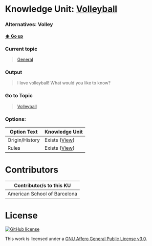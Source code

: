 # Knowledge Unit: [Volleyball](../../knowledge_units/general/volleyball.md)
### Alternatives:   Volley 
#### [:arrow_up: Go up](../../topics/general.md)
### Current topic
> [General](../../topics/general.md)
### Output
> I love volleyball! What would you like to know?
### Go to Topic
> [Volleyball](../../topics/volleyball.md)

### Options: 

| Option Text | Knowledge Unit |
| - | - |  
| Origin/History  |  Exists ([View](../../knowledge_units/volleyball/originhistory.md))  |  
| Rules  |  Exists ([View](../../knowledge_units/volleyball/rules.md))  | 

# Contributors

| Contributor/s to this KU |
| - | 
| American School of Barcelona |

# License
[![GitHub license](https://img.shields.io/github/license/inbrainz/cerebro)](https://github.com/inbrainz/cerebro/blob/master/LICENSE)

This work is licensed under a [GNU Affero General Public License v3.0](https://www.gnu.org/licenses/agpl-3.0.txt).
